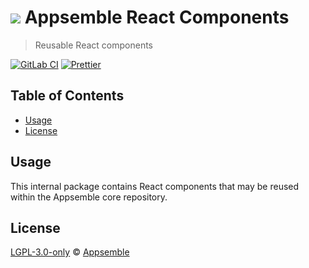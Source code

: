 # ![](https://gitlab.com/appsemble/appsemble/-/raw/0.27.9/config/assets/logo.svg) Appsemble React Components

> Reusable React components

[![GitLab CI](https://gitlab.com/appsemble/appsemble/badges/0.27.9/pipeline.svg)](https://gitlab.com/appsemble/appsemble/-/releases/0.27.9)
[![Prettier](https://img.shields.io/badge/code_style-prettier-ff69b4.svg)](https://prettier.io)

## Table of Contents

- [Usage](#usage)
- [License](#license)

## Usage

This internal package contains React components that may be reused within the Appsemble core
repository.

## License

[LGPL-3.0-only](https://gitlab.com/appsemble/appsemble/-/blob/0.27.9/LICENSE.md) ©
[Appsemble](https://appsemble.com)
